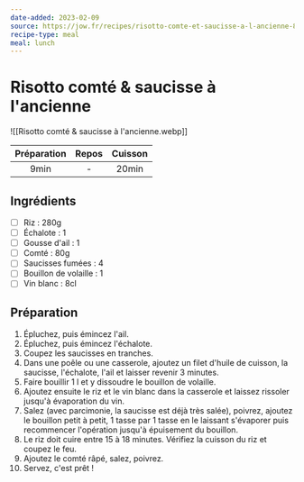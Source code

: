 ```yaml
---
date-added: 2023-02-09
source: https://jow.fr/recipes/risotto-comte-et-saucisse-a-l-ancienne-85sjfb0o70qt09up1ca8
recipe-type: meal
meal: lunch
---
```


# Risotto comté & saucisse à l'ancienne

![[Risotto comté & saucisse à l'ancienne.webp]]

| Préparation | Repos | Cuisson |
|:-----------:|:-----:|:-------:|
|    9min     |   -   |  20min  |

## Ingrédients

- [ ] Riz : 280g
- [ ] Échalote : 1
- [ ] Gousse d'ail : 1
- [ ] Comté : 80g
- [ ] Saucisses fumées : 4
- [ ] Bouillon de volaille : 1
- [ ] Vin blanc : 8cl

## Préparation

1. Épluchez, puis émincez l'ail.
2. Épluchez, puis émincez l'échalote.
3. Coupez les saucisses en tranches.
4. Dans une poêle ou une casserole, ajoutez un filet d'huile de cuisson, la saucisse, l'échalote, l'ail et laisser revenir 3 minutes.
5. Faire bouillir 1 l et y dissoudre le bouillon de volaille.
6. Ajoutez ensuite le riz et le vin blanc dans la casserole et laissez rissoler jusqu'à évaporation du vin.
7. Salez (avec parcimonie, la saucisse est déjà très salée), poivrez, ajoutez le bouillon petit à petit, 1 tasse par 1 tasse en le laissant s'évaporer puis recommencer l'opération jusqu'à épuisement du bouillon.
8. Le riz doit cuire entre 15 à 18 minutes. Vérifiez la cuisson du riz et coupez le feu.
9. Ajoutez le comté râpé, salez, poivrez.
10. Servez, c'est prêt !
